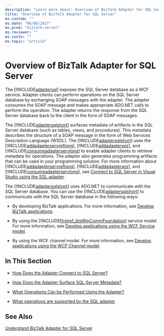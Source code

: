 ```yaml
---
description: "Learn more about: Overview of BizTalk Adapter for SQL Server"
title: "Overview of BizTalk Adapter for SQL Server"
ms.custom: ""
ms.date: "06/08/2017"
ms.prod: "biztalk-server"
ms.reviewer: ""
ms.suite: ""
ms.topic: "article"
---
```

# Overview of BizTalk Adapter for SQL Server
The [!INCLUDE[adaptersql](../../includes/adaptersql-md.md)] exposes the SQL Server database as a WCF service. Adapter clients can perform operations on the SQL Server database by exchanging SOAP messages with the adapter. The adapter consumes the SOAP message and makes appropriate ADO.NET calls to perform the operation. The adapter returns the response from the SQL Server database back to the client in the form of SOAP messages.  
  
 The [!INCLUDE[adaptersqlshort](../../includes/adaptersqlshort-md.md)] surfaces metadata of artifacts in the SQL Server database (such as tables, views, and procedures).  This metadata describes the structure of a SOAP message in the form of Web Services Description Language (WSDL). The [!INCLUDE[adaptersqlshort](../../includes/adaptersqlshort-md.md)] uses the [!INCLUDE[addadapterservreflong](../../includes/addadapterservreflong-md.md)], [!INCLUDE[addadapterwiz](../../includes/addadapterwiz-md.md)], and [!INCLUDE[consumeadapterservlong](../../includes/consumeadapterservlong-md.md)] to enable adapter clients to retrieve metadata for operations. The adapter also generates programming artifacts that can be used in your programming solution. For more information about [!INCLUDE[addadapterservreflong](../../includes/addadapterservreflong-md.md)], [!INCLUDE[addadapterwiz](../../includes/addadapterwiz-md.md)], and [!INCLUDE[consumeadapterservlong](../../includes/consumeadapterservlong-md.md)], see [Connect to SQL Server in Visual Studio using the SQL adapter](../../adapters-and-accelerators/adapter-sql/connect-to-sql-server-in-visual-studio-using-the-sql-adapter.md).  
  
 The [!INCLUDE[adaptersqlshort](../../includes/adaptersqlshort-md.md)] uses ADO.NET to communicate with the SQL Server database. You can use the [!INCLUDE[adaptersqlshort](../../includes/adaptersqlshort-md.md)] to communicate with the SQL Server database in the following ways:  
  
- By developing BizTalk applications. For more information, see [Develop BizTalk applications](../../adapters-and-accelerators/adapter-sql/develop-biztalk-applications-using-the-sql-adapter.md).  
  
- By using the [!INCLUDE[firstref_btsWinCommFoundation](../../includes/firstref-btswincommfoundation-md.md)] service model. For more information, see [Develop applications using the WCF Service model](../../adapters-and-accelerators/adapter-sql/develop-sql-applications-using-the-wcf-service-model.md).  
  
- By using the WCF channel model. For more information, see [Develop applications using the WCF Channel model](../../adapters-and-accelerators/adapter-sql/develop-sql-applications-using-the-wcf-channel-model.md).  
  
## In This Section  
  
-   [How Does the Adapter Connect to SQL Server?](./connect-to-sql-server-using-the-adapter.md) 
  
-   [How Does the Adapter Surface SQL Server Metadata?](./browse-search-and-get-sql-server-metadata.md)  
  
-  [What Operations Can be Performed Using the Adapter?](https://msdn.microsoft.com/library/cc185219(v=bts.10).aspx)  
  
-   [What operations are supported by the SQL adapter](../../adapters-and-accelerators/adapter-sql/what-operations-are-supported-by-the-sql-adapter.md)  
  
## See Also  
 [Understand BizTalk Adapter for SQL Server](../../adapters-and-accelerators/adapter-sql/understand-biztalk-adapter-for-sql-server.md)